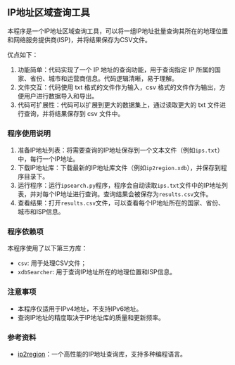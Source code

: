## IP地址区域查询工具

本程序是一个IP地址区域查询工具，可以将一组IP地址批量查询其所在的地理位置和网络服务提供商(ISP)，并将结果保存为CSV文件。

优点如下：

1. 功能简单：代码实现了一个 IP 地址的查询功能，用于查询指定 IP 所属的国家、省份、城市和运营商信息。代码逻辑清晰，易于理解。
2. 文件交互：代码使用 txt 格式的文件作为输入，csv 格式的文件作为输出，方便用户进行数据导入和导出。
3. 代码可扩展性：代码可以扩展到更大的数据集上，通过读取更大的 txt 文件进行查询，并将结果保存到 csv 文件中。

### 程序使用说明

1. 准备IP地址列表：将需要查询的IP地址保存到一个文本文件（例如`ips.txt`）中，每行一个IP地址。
2. 下载IP地址库：下载最新的IP地址库文件（例如`ip2region.xdb`），并保存到程序目录下。
3. 运行程序：运行`ipsearch.py`程序，程序会自动读取`ips.txt`文件中的IP地址列表，并对每个IP地址进行查询。查询结果会被保存为`results.csv`文件。
4. 查看结果：打开`results.csv`文件，可以查看每个IP地址所在的国家、省份、城市和ISP信息。

### 程序依赖项

本程序使用了以下第三方库：

- `csv`: 用于处理CSV文件；
- `xdbSearcher`: 用于查询IP地址所在的地理位置和ISP信息。

### 注意事项

- 本程序仅适用于IPv4地址，不支持IPv6地址。
- 查询IP地址的精度取决于IP地址库的质量和更新频率。

### 参考资料

- [ip2region](https://github.com/lionsoul2014/ip2region)：一个高性能的IP地址查询库，支持多种编程语言。